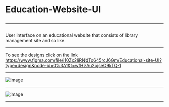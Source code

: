 # Education-Website-UI <hr>
User interface on an educational website that consists of library management site and so like.<hr>
To see the designs click on the link
https://www.figma.com/file/i10Zx2IiRNdTo645rcJ6Gm/Educational-site-UI?type=design&node-id=0%3A1&t=wfHzAu2ojseO9kTQ-1<hr>
![image](https://github.com/HopeAnani/Education-Website-UI/assets/94631710/9f7e9583-9a04-407b-9be2-1dff2f0f7370)<hr>

![image](https://github.com/HopeAnani/Education-Website-UI/assets/94631710/f0c899ca-605c-448a-bb59-bdafb4ad0a18)<hr>

